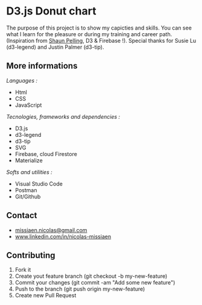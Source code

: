 # D3.js Donut chart

The purpose of this project is to show my capicties and skills. You can see what I learn for the pleasure or during my training and career path. (Inspiration from [Shaun Pelling](https://www.udemy.com/share/1020mmB0QSdV5URH8=/), D3 & Firebase !). Special thanks for Susie Lu (d3-legend) and Justin Palmer (d3-tip).

## More informations

*Languages :*
- Html
- CSS
- JavaScript

*Tecnologies, frameworks and dependencies :*
- D3.js
- d3-legend
- d3-tip
- SVG
- Firebase, cloud Firestore
- Materialize

*Softs and utilities :*
- Visual Studio Code
- Postman
- Git/Github

## Contact
- missiaen.nicolas@gmail.com
- www.linkedin.com/in/nicolas-missiaen

## Contributing
1. Fork it
2. Create yout feature branch (git checkout -b my-new-feature)
3. Commit your changes (git commit -am "Add some new feature")
4. Push to the branch (git push origin my-new-feature)
5. Create new Pull Request
